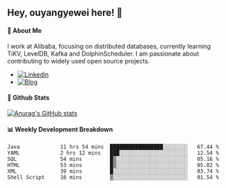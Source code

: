 ## Hey, ouyangyewei here! :wave:

#### :rocket: About Me
I work at Alibaba, focusing on distributed databases, currently learning TiKV, LevelDB, Kafka and DolphinScheduler. I am passionate about contributing to widely used open source projects.

- [![Linkedin](https://img.shields.io/badge/LinkedIn-ouyangyewei-blue)](https://www.linkedin.com/in/ouyangyewei/)
- [![Blog](https://img.shields.io/badge/Blog-yeweiouyang-orange)](https://blog.csdn.net/yeweiouyang)

#### :star2: Github Stats
[![Anurag's GitHub stats](https://github-readme-stats.vercel.app/api?username=ouyangyewei&show_icons=true&cache_seconds=3600&theme=tokyonight)](https://github.com/anuraghazra/github-readme-stats)

#### :bar_chart: Weekly Development Breakdown
<!--START_SECTION:waka-->

```text
Java             11 hrs 54 mins  █████████████████░░░░░░░░   67.44 %
YAML             2 hrs 12 mins   ███░░░░░░░░░░░░░░░░░░░░░░   12.54 %
SQL              54 mins         █▒░░░░░░░░░░░░░░░░░░░░░░░   05.16 %
HTML             53 mins         █▒░░░░░░░░░░░░░░░░░░░░░░░   05.02 %
XML              39 mins         █░░░░░░░░░░░░░░░░░░░░░░░░   03.74 %
Shell Script     16 mins         ▒░░░░░░░░░░░░░░░░░░░░░░░░   01.54 %
```

<!--END_SECTION:waka-->
